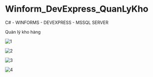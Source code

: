 # Winform_DevExpress_QuanLyKho

C# - WINFORMS - DEVEXPRESS - MSSQL SERVER

Quản lý kho hàng

![1](https://user-images.githubusercontent.com/103011257/226549694-6e514a8d-ca80-4be2-8d17-dd81f1e34abf.jpg)


![2](https://user-images.githubusercontent.com/103011257/226549702-8aac4a25-224b-4adc-add0-b897cdaadfc1.jpg)


![3](https://user-images.githubusercontent.com/103011257/226549714-bfe1785d-cc62-4c4e-b7b5-cf090e7a5770.jpg)


![4](https://user-images.githubusercontent.com/103011257/226549718-b715681e-0920-4fd4-a221-1ccd704111e7.jpg)


